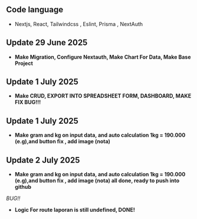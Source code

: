 ## Code language
- Nextjs, React, Tailwindcss , Eslint, Prisma , NextAuth

## Update 29 June 2025
- **Make Migration, Configure Nextauth, Make Chart For Data, Make Base Project**

## Update 1 July 2025
- **Make CRUD, EXPORT INTO SPREADSHEET FORM, DASHBOARD, MAKE FIX BUG!!!**

## Update 1 July 2025
- **Make gram and kg on input data, and auto calculation 1kg = 190.000 (e.g),and button fix , add image (nota)**
## Update 2 July 2025 
- **Make gram and kg on input data, and auto calculation 1kg = 190.000 (e.g),and button fix , add image (nota) all done, ready to push into github**

*BUG!!*
- **Logic For route laporan is still undefined, DONE!**
